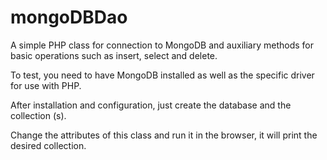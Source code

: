 # mongoDBDao
A simple PHP class for connection to MongoDB and auxiliary methods for basic operations such as insert, select and delete.

To test, you need to have MongoDB installed as well as the specific driver for use with PHP.

After installation and configuration, just create the database and the collection (s).

Change the attributes of this class and run it in the browser, it will print the desired collection.